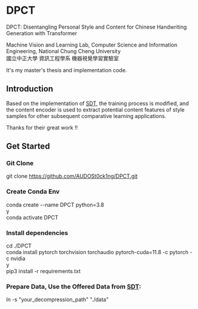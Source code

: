 # DPCT  
DPCT: Disentangling Personal Style and Content for Chinese Handwriting Generation with Transformer  

Machine Vision and Learning Lab, Computer Science and Information Engineering, National Chung Cheng University  
國立中正大學 資訊工程學系 機器視覺學習實驗室  

It's my master's thesis and implementation code.  

## Introduction  
Based on the implementation of [SDT]( https://github.com/dailenson/SDT ), the training process is modified, and the content encoder is used to extract potential content features of style samples for other subsequent comparative learning applications.  

Thanks for their great work !!  

## Get Started  
### Git Clone  
git clone https://github.com/AUDOSt0ck1ng/DPCT.git  

### Create Conda Env  
conda create --name DPCT python=3.8  
y  
conda activate DPCT  

### Install dependencies  
cd ./DPCT  
conda install pytorch torchvision torchaudio pytorch-cuda=11.8 -c pytorch -c nvidia  
y  
pip3 install -r requirements.txt  

### Prepare Data, Use the Offered Data from [SDT]( https://github.com/dailenson/SDT ):
ln -s "your_decompression_path" "./data"  
